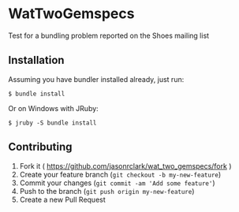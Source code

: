 # WatTwoGemspecs

Test for a bundling problem reported on the Shoes mailing list

## Installation


Assuming you have bundler installed already, just run:

    $ bundle install

Or on Windows with JRuby:

    $ jruby -S bundle install

## Contributing

1. Fork it ( https://github.com/jasonrclark/wat_two_gemspecs/fork )
2. Create your feature branch (`git checkout -b my-new-feature`)
3. Commit your changes (`git commit -am 'Add some feature'`)
4. Push to the branch (`git push origin my-new-feature`)
5. Create a new Pull Request
